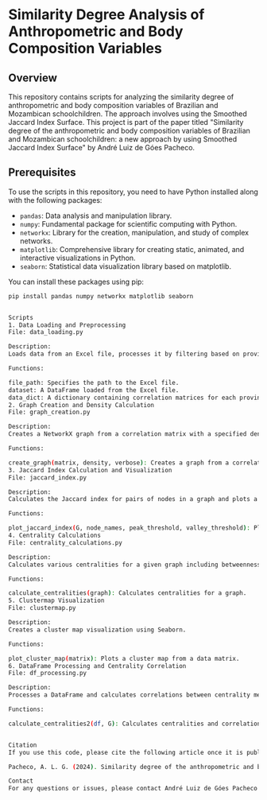 # Similarity Degree Analysis of Anthropometric and Body Composition Variables

## Overview

This repository contains scripts for analyzing the similarity degree of anthropometric and body composition variables of Brazilian and Mozambican schoolchildren. The approach involves using the Smoothed Jaccard Index Surface. This project is part of the paper titled "Similarity degree of the anthropometric and body composition variables of Brazilian and Mozambican schoolchildren: a new approach by using Smoothed Jaccard Index Surface" by André Luiz de Góes Pacheco.

## Prerequisites

To use the scripts in this repository, you need to have Python installed along with the following packages:

- `pandas`: Data analysis and manipulation library.
- `numpy`: Fundamental package for scientific computing with Python.
- `networkx`: Library for the creation, manipulation, and study of complex networks.
- `matplotlib`: Comprehensive library for creating static, animated, and interactive visualizations in Python.
- `seaborn`: Statistical data visualization library based on matplotlib.

You can install these packages using pip:

```bash
pip install pandas numpy networkx matplotlib seaborn


Scripts
1. Data Loading and Preprocessing
File: data_loading.py

Description:
Loads data from an Excel file, processes it by filtering based on provinces, and calculates correlation matrices for each province.

Functions:

file_path: Specifies the path to the Excel file.
dataset: A DataFrame loaded from the Excel file.
data_dict: A dictionary containing correlation matrices for each province.
2. Graph Creation and Density Calculation
File: graph_creation.py

Description:
Creates a NetworkX graph from a correlation matrix with a specified density and removes edges to achieve the desired density.

Functions:

create_graph(matrix, density, verbose): Creates a graph from a correlation matrix with a specified density.
3. Jaccard Index Calculation and Visualization
File: jaccard_index.py

Description:
Calculates the Jaccard index for pairs of nodes in a graph and plots a 3D visualization.

Functions:

plot_jaccard_index(G, node_names, peak_threshold, valley_threshold): Plots the Jaccard index for a given graph.
4. Centrality Calculations
File: centrality_calculations.py

Description:
Calculates various centralities for a given graph including betweenness, degree, and eigenvector centralities.

Functions:

calculate_centralities(graph): Calculates centralities for a graph.
5. Clustermap Visualization
File: clustermap.py

Description:
Creates a cluster map visualization using Seaborn.

Functions:

plot_cluster_map(matrix): Plots a cluster map from a data matrix.
6. DataFrame Processing and Centrality Correlation
File: df_processing.py

Description:
Processes a DataFrame and calculates correlations between centrality measures and other columns.

Functions:

calculate_centralities2(df, G): Calculates centralities and correlations for the largest connected component of a graph.


Citation
If you use this code, please cite the following article once it is published:

Pacheco, A. L. G. (2024). Similarity degree of the anthropometric and body composition variables of Brazilian and Mozambican schoolchildren: a new approach by using Smoothed Jaccard Index Surface.

Contact
For any questions or issues, please contact André Luiz de Góes Pacheco at algp@cin.ufpe.br .

